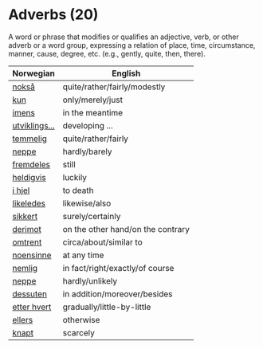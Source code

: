 # Adverbs (20)

A word or phrase that modifies or qualifies an adjective, verb, or other adverb or a word group, expressing a relation of place, time, circumstance, manner, cause, degree, etc. (e.g., gently, quite, then, there).

| Norwegian | English |
| --- | --- |
| [nokså](https://www.ordnett.no/search?language=no&phrase=nokså) | quite/rather/fairly/modestly |
| [kun](https://www.ordnett.no/search?language=no&phrase=kun) | only/merely/just |
| [imens](https://www.ordnett.no/search?language=no&phrase=imens) | in the meantime |
| [utviklings...](https://www.ordnett.no/search?language=no&phrase=utviklings...) | developing ... |
| [temmelig](https://www.ordnett.no/search?language=no&phrase=temmelig) | quite/rather/fairly |
| [neppe](https://www.ordnett.no/search?language=no&phrase=neppe) | hardly/barely |
| [fremdeles](https://www.ordnett.no/search?language=no&phrase=fremdeles) | still |
| [heldigvis](https://www.ordnett.no/search?language=no&phrase=heldigvis) | luckily |
| [i hjel](https://www.ordnett.no/search?language=no&phrase=i%20hjel) | to death |
| [likeledes](https://www.ordnett.no/search?language=no&phrase=likeledes) | likewise/also |
| [sikkert](https://www.ordnett.no/search?language=no&phrase=sikkert) | surely/certainly |
| [derimot](https://www.ordnett.no/search?language=no&phrase=derimot) | on the other hand/on the contrary |
| [omtrent](https://www.ordnett.no/search?language=no&phrase=omtrent) | circa/about/similar to |
| [noensinne](https://www.ordnett.no/search?language=no&phrase=noensinne) | at any time |
| [nemlig](https://www.ordnett.no/search?language=no&phrase=nemlig) | in fact/right/exactly/of course |
| [neppe](https://www.ordnett.no/search?language=no&phrase=neppe) | hardly/unlikely |
| [dessuten](https://www.ordnett.no/search?language=no&phrase=dessuten) | in addition/moreover/besides |
| [etter hvert](https://www.ordnett.no/search?language=no&phrase=etter%20hvert) | gradually/little-by-little |
| [ellers](https://www.ordnett.no/search?language=no&phrase=ellers) | otherwise |
| [knapt](https://www.ordnett.no/search?language=no&phrase=knapt) | scarcely |

